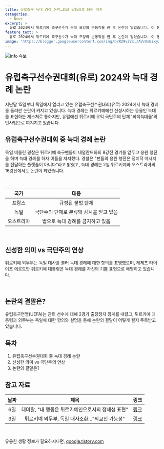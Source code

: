 ```yaml
---
title: 유로축구 늑대 경례 논란…외교 갈등으로 응원 저지
categories:
  - News
excerpt: >
  유로 2024에서 튀르키예 축구선수가 늑대 모양의 손동작을 한 후 논란이 일었습니다. 이 동작은 신성한 동물인 늑대를 표현하는 것으로 튀르키예에선 의미가 달라도, 유럽에서는 우익 극단주의 단체의 인사법으로 여겨져 문제가 되고 있습니다. 이에 독일 베를린 경찰은 팬들의 늑대 모양 손동작을 막는 등 논란이 계속되고 있습니다. UEFA는 선수를 2경기 출장정지 징계했지만, 튀르키예 관계자들은 이를 정체성 표현으로 주장하고 있습니다. 이에 관련된 외교적인 갈등 가능성도 제기되고 있습니다.
feature_text: >
  유로 2024에서 튀르키예 축구선수가 늑대 모양의 손동작을 한 후 논란이 일었습니다. 이 동작은 신성한 동물인 늑대를 표현하는 것으로 튀르키예에선 의미가 달라도, 유럽에서는 우익 극단주의 단체의 인사법으로 여겨져 문제가 되고 있습니다. 이에 독일 베를린 경찰은 팬들의 늑대 모양 손동작을 막는 등 논란이 계속되고 있습니다. UEFA는 선수를 2경기 출장정지 징계했지만, 튀르키예 관계자들은 이를 정체성 표현으로 주장하고 있습니다. 이에 관련된 외교적인 갈등 가능성도 제기되고 있습니다.
image: 'https://blogger.googleusercontent.com/img/b/R29vZ2xl/AVvXsEixyZcFfHzMRdzZMjFBmAUKJYCLCGyLL1o632UiGVXcaFdKo_bkvkuCioo0uUKlGfBVcT3P84aROyZIXSBEx3Aw5nCQ3pTgDom1WDC4m8eifvWiAmWEEVb4x6G_l8C0QH225ldMjyaFvpxGEBGNO37VmDTDMHGhJPq73UglMfDca1-0aw/s1600/blogspot.png'
---
```


<p><img src="https://blogger.googleusercontent.com/img/b/R29vZ2xl/AVvXsEixyZcFfHzMRdzZMjFBmAUKJYCLCGyLL1o632UiGVXcaFdKo_bkvkuCioo0uUKlGfBVcT3P84aROyZIXSBEx3Aw5nCQ3pTgDom1WDC4m8eifvWiAmWEEVb4x6G_l8C0QH225ldMjyaFvpxGEBGNO37VmDTDMHGhJPq73UglMfDca1-0aw/s1600/blogspot.png" alt="info 속보" /></p>

<h1 data-ke-size="size26"><b>유럽축구선수권대회(유로) 2024와 늑대 경례 논란</b></h1>

<p data-ke-size="size16">지난달 15일부터 독일에서 열리고 있는 유럽축구선수권대회(유로) 2024에서 늑대 경례를 둘러싼 논란이 커지고 있습니다. 늑대 경례는 튀르키예에선 신성시하는 동물인 늑대를 표현하는 제스처로 통하지만, 유럽에선 튀르키예 우익 극단주의 단체 '회색늑대들'의 인사법으로 여겨지고 있습니다.</p>

<h2 data-ke-size="size24">유럽축구선수권대회 중 늑대 경례 논란</h2>

<p data-ke-size="size16">독일 베를린 경찰은 튀르키예 축구팬들이 네덜란드와의 8강전 경기를 앞두고 응원 행진을 하며 늑대 경례를 하자 이들을 저지했다. 경찰은 "팬들의 응원 행진은 정치적 메시지를 전달하는 플랫폼이 아니다"라고 밝혔고, 늑대 경례는 2일 튀르키예와 오스트리아의 16강전에서도 논란이 되었습니다.</p>

<p data-ke-size="size16">&nbsp;</p>

<table>
<thead>
    <tr>
        <th style="text-align: center;"><b>국가</b></th>
        <th style="text-align: center;"><b>대응</b></th>
    </tr>
</thead>
<tbody>
    <tr>
        <td style="text-align: center;">프랑스</td>
        <td style="text-align: center;">규정된 불법 단체</td>
    </tr>
    <tr>
        <td style="text-align: center;">독일</td>
        <td style="text-align: center;">극단주의 단체로 분류돼 감시를 받고 있음</td>
    </tr>
    <tr>
        <td style="text-align: center;">오스트리아</td>
        <td style="text-align: center;">법으로 늑대 경례를 금지하고 있음</td>
    </tr>
</tbody>
</table>

<p data-ke-size="size16">&nbsp;</p>

<h2 data-ke-size="size24">신성한 의미 vs 극단주의 연상</h2>

<p data-ke-size="size16">튀르키예 외무부는 독일 대사를 불러 늑대 경례에 대한 항의를 표명했으며, 레제프 타이이프 에르도안 튀르키예 대통령은 늑대 경례를 자신의 기쁨 표현으로 해명하고 있습니다.</p>

<p data-ke-size="size16">&nbsp;</p>

<h2 data-ke-size="size24">논란의 결말은?</h2>

<p data-ke-size="size16">유럽축구연맹(UEFA)는 관련 선수에 대해 2경기 출장정지 징계를 내렸고, 튀르키예 대통령과 외무부는 독일에 대한 항의와 설명을 통해 논란의 결말이 어떻게 될지 주목받고 있습니다.</p>

<h2 data-ke-size="size24">목차</h2>

<ol>
    <li>유럽축구선수권대회 중 늑대 경례 논란</li>
    <li>신성한 의미 vs 극단주의 연상</li>
    <li>논란의 결말은?</li>
</ol>

<h2 data-ke-size="size24">참고 자료</h2>

<table>
<thead>
    <tr>
        <th style="text-align: center;"><b>날짜</b></th>
        <th style="text-align: center;"><b>제목</b></th>
        <th style="text-align: center;"><b>링크</b></th>
    </tr>
</thead>
<tbody>
    <tr>
        <td style="text-align: center;">6일</td>
        <td style="text-align: center;">데미랄, &quot;내 행동은 튀르키예인으로서의 정체성 표현&quot;</td>
        <td style="text-align: center;"><a href="https://example.com/article1">링크</a></td>
    </tr>
    <tr>
        <td style="text-align: center;">3일</td>
        <td style="text-align: center;">튀르키예 외무부, 독일 대사소환…&quot;외교전 가능성&quot;</td>
        <td style="text-align: center;"><a href="https://example.com/article2">링크</a></td>
    </tr>
</tbody>
</table>

<p data-ke-size="size16">&nbsp;</p>
유용한 생활 정보가 필요하시다면, <a href="https://qoogle.tistory.com" rel="dofollow">qoogle.tistory.com</a>


